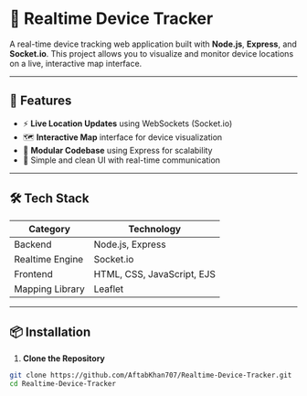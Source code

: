 # 📍 Realtime Device Tracker

A real-time device tracking web application built with **Node.js**, **Express**, and **Socket.io**. This project allows you to visualize and monitor device locations on a live, interactive map interface.

---

## 🚀 Features

- ⚡ **Live Location Updates** using WebSockets (Socket.io)
- 🗺️ **Interactive Map** interface for device visualization
- 🧩 **Modular Codebase** using Express for scalability
- 🧪 Simple and clean UI with real-time communication

---

## 🛠️ Tech Stack

| Category         | Technology            |
|------------------|-----------------------|
| Backend          | Node.js, Express      |
| Realtime Engine  | Socket.io             |
| Frontend         | HTML, CSS, JavaScript, EJS |
| Mapping Library  | Leaflet |

---

## 📦 Installation

1. **Clone the Repository**

```bash
git clone https://github.com/AftabKhan707/Realtime-Device-Tracker.git
cd Realtime-Device-Tracker
